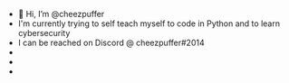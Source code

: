 - 👋 Hi, I’m @cheezpuffer
- I'm currently trying to self teach myself to code in Python and to learn cybersecurity
- I can be reached on Discord @ cheezpuffer#2014
-
-
-

<!---
cheezpuffer/cheezpuffer is a ✨ special ✨ repository because its `README.md` (this file) appears on your GitHub profile.
You can click the Preview link to take a look at your changes.
--->
